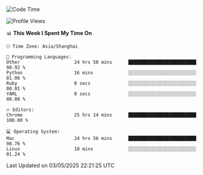 <!--START_SECTION:waka-->
![Code Time](http://img.shields.io/badge/Code%20Time-3%2C876%20hrs%208%20mins-blue)

![Profile Views](http://img.shields.io/badge/Profile%20Views-0-blue)

📊 **This Week I Spent My Time On** 

```text
🕑︎ Time Zone: Asia/Shanghai

💬 Programming Languages: 
Other                    24 hrs 58 mins      █████████████████████████   98.92 % 
Python                   16 mins             ░░░░░░░░░░░░░░░░░░░░░░░░░   01.06 % 
Ruby                     0 secs              ░░░░░░░░░░░░░░░░░░░░░░░░░   00.01 % 
YAML                     0 secs              ░░░░░░░░░░░░░░░░░░░░░░░░░   00.00 % 

🔥 Editors: 
Chrome                   25 hrs 14 mins      █████████████████████████   100.00 % 

💻 Operating System: 
Mac                      24 hrs 56 mins      █████████████████████████   98.76 % 
Linux                    18 mins             ░░░░░░░░░░░░░░░░░░░░░░░░░   01.24 % 
```


 Last Updated on 03/05/2025 22:21:25 UTC
<!--END_SECTION:waka-->